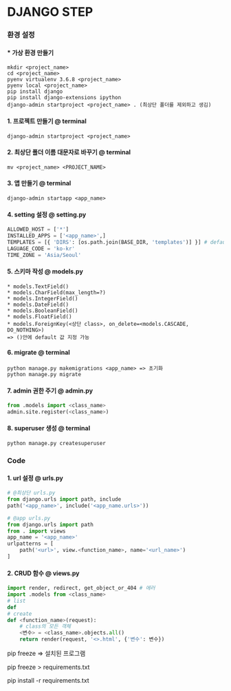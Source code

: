 # DJANGO STEP

### 환경 설정

#### * 가상 환경 만들기

```
mkdir <project_name>
cd <project_name>
pyenv virtualenv 3.6.8 <project_name>
pyenv local <project_name>
pip install django
pip install django-extensions ipython
django-admin startproject <project_name> . (최상단 폴더를 제외하고 생김)
```

#### 1. 프로젝트 만들기 @ terminal

```
django-admin startproject <project_name>
```

#### 2. 최상단 폴더 이름 대문자로 바꾸기 @ terminal

```
mv <project_name> <PROJECT_NAME>
```

#### 3. 앱 만들기 @ terminal

```
django-admin startapp <app_name>
```

#### 4. setting 설정 @ setting.py

```python
ALLOWED_HOST = ['*']
INSTALLED_APPS = ['<app_name>',]
TEMPLATES = [{ 'DIRS': [os.path.join(BASE_DIR, 'templates')] }] # default value
LAGUAGE_CODE = 'ko-kr'
TIME_ZONE = 'Asia/Seoul'
```

#### 5. 스키마 작성 @ models.py

```
* models.TextField()
* models.CharField(max_length=?)
* models.IntegerField()
* models.DateField()
* models.BooleanField()
* models.FloatField()
* models.ForeignKey(<상단 class>, on_delete=<models.CASCADE, DO_NOTHING>)
=> ()안에 default 값 지정 가능
```

#### 6. migrate @ terminal

```
python manage.py makemigrations <app_name> => 초기화
python manage.py migrate 
```

#### 7. admin 권한 주기 @ admin.py

```python
from .models import <class_name>
admin.site.register(<class_name>)
```

#### 8. superuser 생성 @ terminal

```
python manage.py createsuperuser 
```

#### 

### Code 

#### 1.  url 설정 @ urls.py

```python
# @최상단 urls.py
from django.urls import path, include
path('<app_name>', include('<app_name.urls>'))
```

```python
# @app urls.py
from django.urls import path
from . import views
app_name = '<app_name>'
urlpatterns = [
    path('<url>', view.<function_name>, name='<url_name>')
]
```

#### 2. CRUD 함수 @ views.py

```python
import render, redirect, get_object_or_404 # 에러 
import .models from <class_name>
# list 
def
# create 
def <function_name>(request):
    # class의 모든 객체 
    <변수> = <class_name>.objects.all()
    return render(request, '<>.html', {'변수': 변수})
```









pip freeze  => 설치된 프로그램

pip freeze > requirements.txt

pip install -r requirements.txt